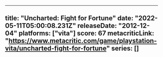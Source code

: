 
---
title: "Uncharted: Fight for Fortune"
date: "2022-05-11T05:00:08.231Z"
releaseDate: "2012-12-04"
platforms: ["vita"]
score: 67
metacriticLink: "https://www.metacritic.com/game/playstation-vita/uncharted-fight-for-fortune"
series: []
---

